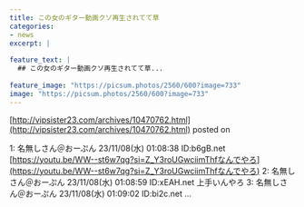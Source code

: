 ```yaml
---
title: この女のギター動画クソ再生されてて草
categories:
- news
excerpt: |
  
feature_text: |
  ## この女のギター動画クソ再生されてて草...
  
feature_image: "https://picsum.photos/2560/600?image=733"
image: "https://picsum.photos/2560/600?image=733"
---
```


[http://vipsister23.com/archives/10470762.html](http://vipsister23.com/archives/10470762.html)
posted on 

<!--more-->

1: 名無しさん＠おーぷん 23/11/08(水) 01:08:38 ID:b6gB.net [https://youtu.be/WW--st6w7qg?si=Z_Y3roUGwciimThfなんでやろ](https://youtu.be/WW--st6w7qg?si=Z_Y3roUGwciimThfなんでやろ) 2: 名無しさん＠おーぷん 23/11/08(水) 01:08:59 ID:xEAH.net 上手いんやろ 3: 名無しさん＠おーぷん 23/11/08(水) 01:09:02 ID:bi2c.net ...
